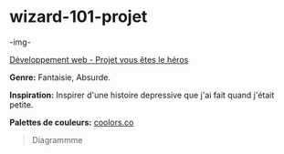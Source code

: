 # wizard-101-projet
 -img-
 
 [Développement web - Projet vous êtes le héros](https://smnarnold.com/projets/vous-etes-le-heros)

 **Genre:** Fantaisie, Absurde.

 **Inspiration:** Inspirer d'une histoire depressive que j'ai fait quand j'était petite.

 **Palettes de couleurs:** [coolors.co](https://coolors.co/ffffff-000000-5aff15-ff1654-69626d)

>Diagrammme



